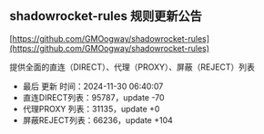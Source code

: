 ## shadowrocket-rules 规则更新公告

[https://github.com/GMOogway/shadowrocket-rules](https://github.com/GMOogway/shadowrocket-rules)

提供全面的直连（DIRECT）、代理（PROXY）、屏蔽（REJECT）列表
- 最后 更新 时间：2024-11-30 06:40:07
- 直连DIRECT列表：95787，update -70
- 代理PROXY 列表：31135，update +0
- 屏蔽REJECT列表：66236，update +104